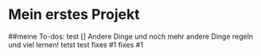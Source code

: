 # Mein erstes Projekt

##meine To-dos: 
test 
[] Andere Dinge
und noch mehr andere Dinge regeln 
und viel lernen!
tetst test
fixes #1
fixes #1
